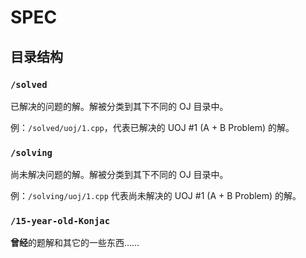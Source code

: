 # SPEC

## 目录结构 ##

### `/solved` ###

已解决的问题的解。解被分类到其下不同的 OJ 目录中。

例：`/solved/uoj/1.cpp`，代表已解决的 UOJ #1 (A + B Problem) 的解。

### `/solving`

尚未解决问题的解。解被分类到其下不同的 OJ 目录中。

例：`/solving/uoj/1.cpp` 代表尚未解决的 UOJ #1 (A + B Problem) 的解。

### `/15-year-old-Konjac`

**曾经**的题解和其它的一些东西……
